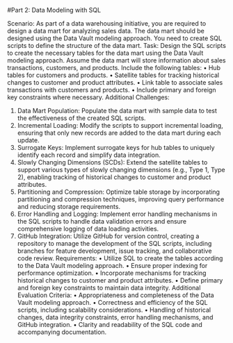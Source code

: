 #Part 2: Data Modeling with SQL

Scenario: As part of a data warehousing initiative, you are required to design a data mart for analyzing sales data. The data mart should be designed using the Data Vault modeling approach. You need to create SQL scripts to define the structure of the data mart.
Task: 
Design the SQL scripts to create the necessary tables for the data mart using the Data Vault modeling approach. Assume the data mart will store information about sales transactions, customers, and products.
Include the following tables:
•	Hub tables for customers and products.
•	Satellite tables for tracking historical changes to customer and product attributes.
•	Link table to associate sales transactions with customers and products.
•	Include primary and foreign key constraints where necessary.
Additional Challenges:
1.	Data Mart Population: Populate the data mart with sample data to test the effectiveness of the created SQL scripts.
2.	Incremental Loading: Modify the scripts to support incremental loading, ensuring that only new records are added to the data mart during each update.
3.	Surrogate Keys: Implement surrogate keys for hub tables to uniquely identify each record and simplify data integration.
4.	Slowly Changing Dimensions (SCDs): Extend the satellite tables to support various types of slowly changing dimensions (e.g., Type 1, Type 2), enabling tracking of historical changes to customer and product attributes.
5.	Partitioning and Compression: Optimize table storage by incorporating partitioning and compression techniques, improving query performance and reducing storage requirements.
6.	Error Handling and Logging: Implement error handling mechanisms in the SQL scripts to handle data validation errors and ensure comprehensive logging of data loading activities.
7.	GitHub Integration: Utilize GitHub for version control, creating a repository to manage the development of the SQL scripts, including branches for feature development, issue tracking, and collaborative code review.
Requirements:
•	Utilize SQL to create the tables according to the Data Vault modeling approach.
•	Ensure proper indexing for performance optimization.
•	Incorporate mechanisms for tracking historical changes to customer and product attributes.
•	Define primary and foreign key constraints to maintain data integrity.
Additional Evaluation Criteria:
•	Appropriateness and completeness of the Data Vault modeling approach.
•	Correctness and efficiency of the SQL scripts, including scalability considerations.
•	Handling of historical changes, data integrity constraints, error handling mechanisms, and GitHub integration.
•	Clarity and readability of the SQL code and accompanying documentation.
